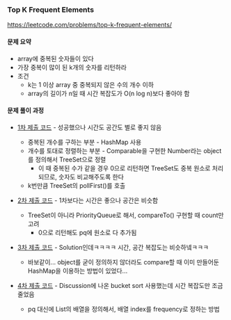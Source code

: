 ### Top K Frequent Elements
https://leetcode.com/problems/top-k-frequent-elements/


#### 문제 요약
* array에 중복된 숫자들이 있다
* 가장 중복이 많이 된 k개의 숫자를 리턴하라
* 조건
    * k는 1 이상 array 중 중복되지 않은 수의 개수 이하
    * array의 길이가 n일 때 시간 복잡도가 O(n log n)보다 좋아야 함


#### 문제 풀이 과정
* [1차 제출 코드](Solution1.java) - 성공했으나 시간도 공간도 별로 좋지 않음
    * 중복된 개수를 구하는 부분 - HashMap 사용
    * 개수를 토대로 정렬하는 부분 - Comparable을 구현한 Number라는 object를 정의해서 TreeSet으로 정렬
        * 이 때 중복된 수가 같을 경우 0으로 리턴하면 TreeSet도 중복 원소로 처리되므로, 숫자도 비교해주도록 한다
    * k번만큼 TreeSet의 pollFirst()를 호출

* [2차 제출 코드](Solution2.java) - 1차보다는 시간은 좋으나 공간은 비슷함
    * TreeSet이 아니라 PriorityQueue로 해서, compareTo() 구현할 때 count만 고려
        * 0으로 리턴해도 pq에 원소로 다 추가됨

* [3차 제출 코드](Solution3.java) - Solution인데ㅋㅋㅋㅋ 시간, 공간 복잡도는 비슷하넼ㅋㅋㅋ
    * 바보같이... object를 굳이 정의하지 않더라도 compare할 때 이미 만들어둔 HashMap을 이용하는 방법이 있었다...

* [4차 제출 코드](Solution4.java) - Discussion에 나온 bucket sort 사용했는데 시간 복잡도만 조금 줄었음
    * pq 대신에 List의 배열을 정의해서, 배열 index를 frequency로 정하는 방법